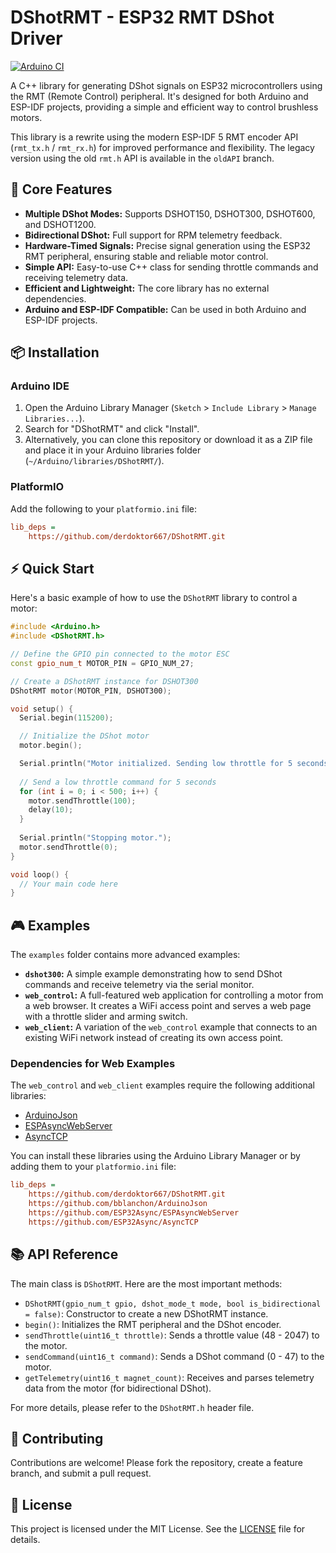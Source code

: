 # DShotRMT - ESP32 RMT DShot Driver

[![Arduino CI](https://github.com/derdoktor667/DShotRMT/actions/workflows/ci.yml/badge.svg)](https://github.com/derdoktor667/DShotRMT/actions/workflows/ci.yml)

A C++ library for generating DShot signals on ESP32 microcontrollers using the RMT (Remote Control) peripheral. It's designed for both Arduino and ESP-IDF projects, providing a simple and efficient way to control brushless motors.

This library is a rewrite using the modern ESP-IDF 5 RMT encoder API (`rmt_tx.h` / `rmt_rx.h`) for improved performance and flexibility. The legacy version using the old `rmt.h` API is available in the `oldAPI` branch.

## 🚀 Core Features

- **Multiple DShot Modes:** Supports DSHOT150, DSHOT300, DSHOT600, and DSHOT1200.
- **Bidirectional DShot:** Full support for RPM telemetry feedback.
- **Hardware-Timed Signals:** Precise signal generation using the ESP32 RMT peripheral, ensuring stable and reliable motor control.
- **Simple API:** Easy-to-use C++ class for sending throttle commands and receiving telemetry data.
- **Efficient and Lightweight:** The core library has no external dependencies.
- **Arduino and ESP-IDF Compatible:** Can be used in both Arduino and ESP-IDF projects.

## 📦 Installation

### Arduino IDE

1.  Open the Arduino Library Manager (`Sketch` > `Include Library` > `Manage Libraries...`).
2.  Search for "DShotRMT" and click "Install".
3.  Alternatively, you can clone this repository or download it as a ZIP file and place it in your Arduino libraries folder (`~/Arduino/libraries/DShotRMT/`).

### PlatformIO

Add the following to your `platformio.ini` file:

```ini
lib_deps = 
    https://github.com/derdoktor667/DShotRMT.git
```

## ⚡ Quick Start

Here's a basic example of how to use the `DShotRMT` library to control a motor:

```cpp
#include <Arduino.h>
#include <DShotRMT.h>

// Define the GPIO pin connected to the motor ESC
const gpio_num_t MOTOR_PIN = GPIO_NUM_27;

// Create a DShotRMT instance for DSHOT300
DShotRMT motor(MOTOR_PIN, DSHOT300);

void setup() {
  Serial.begin(115200);

  // Initialize the DShot motor
  motor.begin();

  Serial.println("Motor initialized. Sending low throttle for 5 seconds...");
  
  // Send a low throttle command for 5 seconds
  for (int i = 0; i < 500; i++) {
    motor.sendThrottle(100);
    delay(10);
  }
  
  Serial.println("Stopping motor.");
  motor.sendThrottle(0);
}

void loop() {
  // Your main code here
}
```

## 🎮 Examples

The `examples` folder contains more advanced examples:

- **`dshot300`:** A simple example demonstrating how to send DShot commands and receive telemetry via the serial monitor.
- **`web_control`:** A full-featured web application for controlling a motor from a web browser. It creates a WiFi access point and serves a web page with a throttle slider and arming switch.
- **`web_client`:** A variation of the `web_control` example that connects to an existing WiFi network instead of creating its own access point.

### Dependencies for Web Examples

The `web_control` and `web_client` examples require the following additional libraries:

- [ArduinoJson](https://github.com/bblanchon/ArduinoJson)
- [ESPAsyncWebServer](https://github.com/ESP32Async/ESPAsyncWebServer)
- [AsyncTCP](https://github.com/ESP32Async/AsyncTCP)

You can install these libraries using the Arduino Library Manager or by adding them to your `platformio.ini` file:

```ini
lib_deps = 
    https://github.com/derdoktor667/DShotRMT.git
    https://github.com/bblanchon/ArduinoJson
    https://github.com/ESP32Async/ESPAsyncWebServer
    https://github.com/ESP32Async/AsyncTCP
```

## 📚 API Reference

The main class is `DShotRMT`. Here are the most important methods:

- `DShotRMT(gpio_num_t gpio, dshot_mode_t mode, bool is_bidirectional = false)`: Constructor to create a new DShotRMT instance.
- `begin()`: Initializes the RMT peripheral and the DShot encoder.
- `sendThrottle(uint16_t throttle)`: Sends a throttle value (48 - 2047) to the motor.
- `sendCommand(uint16_t command)`: Sends a DShot command (0 - 47) to the motor.
- `getTelemetry(uint16_t magnet_count)`: Receives and parses telemetry data from the motor (for bidirectional DShot).

For more details, please refer to the `DShotRMT.h` header file.

## 🤝 Contributing

Contributions are welcome! Please fork the repository, create a feature branch, and submit a pull request.

## 📄 License

This project is licensed under the MIT License. See the [LICENSE](LICENSE) file for details.